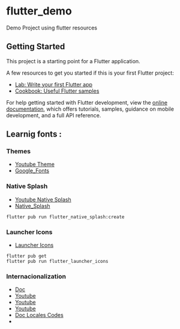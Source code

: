 # flutter_demo

Demo Project using flutter resources

## Getting Started

This project is a starting point for a Flutter application.

A few resources to get you started if this is your first Flutter project:


- [Lab: Write your first Flutter app](https://docs.flutter.dev/get-started/codelab)
- [Cookbook: Useful Flutter samples](https://docs.flutter.dev/cookbook)

For help getting started with Flutter development, view the
[online documentation](https://docs.flutter.dev/), which offers tutorials,
samples, guidance on mobile development, and a full API reference.

## Learnig fonts : 

### Themes
- [Youtube Theme](https://youtu.be/Q9FosAdX2U4)
- [Google_Fonts](https://pub.dev/packages/google_fonts)

### Native Splash 
- [Youtube Native Splash](https://youtu.be/4Aawfl6yOg4)
- [Native_Splash](https://pub.dev/packages/flutter_native_splash)
```
flutter pub run flutter_native_splash:create
```

### Launcher Icons  
- [Launcher Icons](https://pub.dev/packages/flutter_launcher_icons)
```
flutter pub get
flutter pub run flutter_launcher_icons
```

### Internacionalization
- [Doc](https://docs.flutter.dev/development/accessibility-and-localization/internationalization)
- [Youtube](https://youtu.be/WrqH5fF2ZuY)
- [Youtube](https://youtu.be/aIEegP0cUOQ)
- [Youtube](https://youtu.be/YE_8l1OW2wE)
- [Doc Locales Codes](https://www.science.co.il/language/Locale-codes.php)
- 